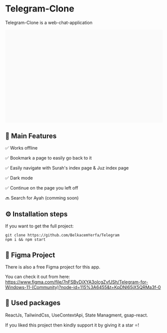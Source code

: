 # Telegram-Clone

Telegram-Clone is a web-chat-application

<svg width="1620" height="960" viewBox="0 0 1620 960" fill="none" xmlns="http://www.w3.org/2000/svg">
<g filter="url(#filter0_b_124_13182)">
<rect width="1620" height="960" fill="black" fill-opacity="0.01"/>
</g>
<defs>
<filter id="filter0_b_124_13182" x="-200" y="-200" width="2020" height="1360" filterUnits="userSpaceOnUse" color-interpolation-filters="sRGB">
<feFlood flood-opacity="0" result="BackgroundImageFix"/>
<feGaussianBlur in="BackgroundImageFix" stdDeviation="100"/>
<feComposite in2="SourceAlpha" operator="in" result="effect1_backgroundBlur_124_13182"/>
<feBlend mode="normal" in="SourceGraphic" in2="effect1_backgroundBlur_124_13182" result="shape"/>
</filter>
</defs>
</svg>



## 🎯 Main Features

✅ Works offline

✅ Bookmark a page to easily go back to it

✅ Easily navigate with Surah's index page & Juz index page

✅ Dark mode

✅ Continue on the page you left off

🔜 Search for Ayah (comming soon)

## ⚙ Installation steps

If you want to get the full project:

```
git clone https://github.com/BelkacemYerfa/Telegram
npm i && npm start

```

## 🎨 Figma Project

There is also a free Figma project for this app.

You can check it out from here: https://www.figma.com/file/7nFSBvDiXYA3olcgZyfJSh/Telegram-for-Windows-11-(Community)?node-id=115%3A6455&t=KpDNl65jX5QRMa3f-0

## 🔨 Used packages

ReactJs, TailwindCss, UseContextApi, State Managment, gsap-react.

If you liked this project then kindly support it by giving it a star ⭐!
